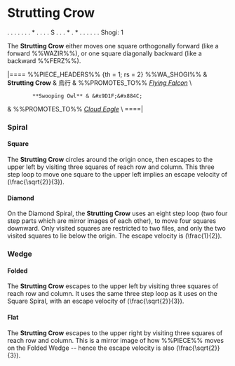# Strutting Crow

<div class = "movement">
. . . . .
. . * . .
. . S . .
. * . * .
. . . . .
Shogi: 1
</div>

The **Strutting Crow** either moves one square orthogonally forward
(like a forward %%WAZIR%%), or
one square diagonally backward (like a backward %%FERZ%%).

|====
%%PIECE_HEADERS%%
  {th = 1; rs = 2}
            %%WA_SHOGI%%
&           **Strutting Crow** & &#x70CF;&#x884C;
&           %%PROMOTES_TO%% [*Flying Falcon*](flying_falcon.html) \\
  
            **Swooping Owl** & &#x9D1F;&#x884C;
&           %%PROMOTES_TO%% [*Cloud Eagle*](cloud_eagle.html) \\
====|

### Spiral

#### Square

The **Strutting Crow** circles around the origin once, then escapes to the
upper left by visiting three squares of reach row and column. This
three step loop to move one square to the upper left implies an
escape velocity of \(\frac{\sqrt{2}}{3}\).

#### Diamond

On the Diamond Spiral, the **Strutting Crow** uses an eight step loop
(two four step parts which are mirror images of each other), to
move four squares downward. Only visited squares are restricted
to two files, and only the two visited squares to lie below the origin.
The escape velocity is \(\frac{1}{2}\).

### Wedge

#### Folded

The **Strutting Crow** escapes to the upper left by visiting three
squares of reach row and column. It uses the same three step loop
as it uses on the Square Spiral, with an escape velocity of
\(\frac{\sqrt{2}}{3}\).

#### Flat

The **Strutting Crow** escapes to the upper right by visiting three
squares of reach row and column. This is a mirror image of how
%%PIECE%% moves on the Folded Wedge -- hence the escape velocity
is also \(\frac{\sqrt{2}}{3}\).
